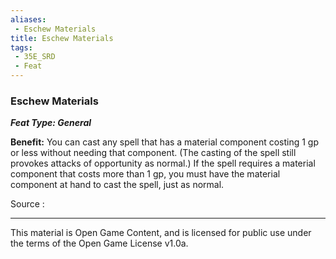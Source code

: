 ```yaml
---
aliases:
 - Eschew Materials
title: Eschew Materials
tags: 
 - 35E_SRD
 - Feat
---
```

### Eschew Materials 
***Feat Type: General***

**Benefit:** You can cast any spell that has a material component
costing 1 gp or less without needing that component. (The casting of the
spell still provokes attacks of opportunity as normal.) If the spell
requires a material component that costs more than 1 gp, you must have
the material component at hand to cast the spell, just as normal.


Source :



---



This material is Open Game Content, and is licensed for public use under the terms of the Open Game License v1.0a.

